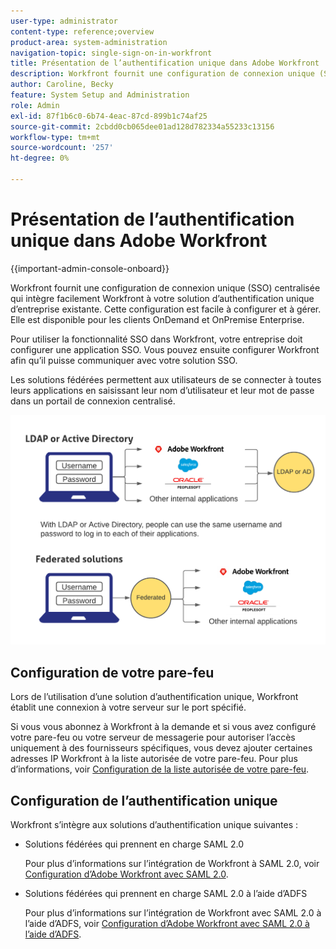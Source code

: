```yaml
---
user-type: administrator
content-type: reference;overview
product-area: system-administration
navigation-topic: single-sign-on-in-workfront
title: Présentation de l’authentification unique dans Adobe Workfront
description: Workfront fournit une configuration de connexion unique (SSO) centralisée qui intègre facilement Workfront à votre solution d’authentification unique d’entreprise existante. Cette configuration est facile à configurer et à gérer. Elle est disponible pour les clients OnDemand et OnPremise Enterprise.
author: Caroline, Becky
feature: System Setup and Administration
role: Admin
exl-id: 87f1b6c0-6b74-4eac-87cd-899b1c74af25
source-git-commit: 2cbdd0cb065dee01ad128d782334a55233c13156
workflow-type: tm+mt
source-wordcount: '257'
ht-degree: 0%

---
```


# Présentation de l’authentification unique dans Adobe Workfront

{{important-admin-console-onboard}}


Workfront fournit une configuration de connexion unique (SSO) centralisée qui intègre facilement Workfront à votre solution d’authentification unique d’entreprise existante. Cette configuration est facile à configurer et à gérer. Elle est disponible pour les clients OnDemand et OnPremise Enterprise.

Pour utiliser la fonctionnalité SSO dans Workfront, votre entreprise doit configurer une application SSO. Vous pouvez ensuite configurer Workfront afin qu’il puisse communiquer avec votre solution SSO.

Les solutions fédérées permettent aux utilisateurs de se connecter à toutes leurs applications en saisissant leur nom d’utilisateur et leur mot de passe dans un portail de connexion centralisé.

![](assets/overview-sso-wf.png)


## Configuration de votre pare-feu

Lors de l’utilisation d’une solution d’authentification unique, Workfront établit une connexion à votre serveur sur le port spécifié.

Si vous vous abonnez à Workfront à la demande et si vous avez configuré votre pare-feu ou votre serveur de messagerie pour autoriser l’accès uniquement à des fournisseurs spécifiques, vous devez ajouter certaines adresses IP Workfront à la liste autorisée de votre pare-feu. Pour plus d’informations, voir [Configuration de la liste autorisée de votre pare-feu](../../../administration-and-setup/get-started-wf-administration/configure-your-firewall.md).

## Configuration de l’authentification unique

Workfront s’intègre aux solutions d’authentification unique suivantes :

* Solutions fédérées qui prennent en charge SAML 2.0

   Pour plus d’informations sur l’intégration de Workfront à SAML 2.0, voir [Configuration d’Adobe Workfront avec SAML 2.0](../../../administration-and-setup/add-users/single-sign-on/configure-workfront-saml-2.md).

* Solutions fédérées qui prennent en charge SAML 2.0 à l’aide d’ADFS

   Pour plus d’informations sur l’intégration de Workfront avec SAML 2.0 à l’aide d’ADFS, voir [Configuration d’Adobe Workfront avec SAML 2.0 à l’aide d’ADFS](../../../administration-and-setup/add-users/single-sign-on/configure-workfront-saml-2-adfs.md).
